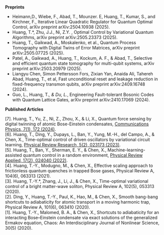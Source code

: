 <!-- ---
title: "Portfolio item number 1"
excerpt: "Short description of portfolio item number 1<br/><img src='/images/500x300.png'>"
collection: portfolio
---

This is an item in your portfolio. It can be have images or nice text. If you name the file .md, it will be parsed as markdown. If you name the file .html, it will be parsed as HTML.  -->

**Preprints**

- Heimann,D., Wiebe, F., Abad, T., Mounzer. E,  Huang, T., Kumar, S., and Kirchner, F., Iterative Linear Quadratic Regulator for Quantum Optimal Control, arXiv preprint arXiv:2504.10938 (2025).
- Huang, T.*, Zhu, J.J., Ni, Z.Y. , Optimal Control by Variational Quantum Algorithms, arXiv preprint arXiv:2505.23373 (2025).
- Huang, T., Gaikwad, A., Moskalenko, et al., Quantum Process Tomography with Digital Twins of Error Matrices, arXiv preprint arXiv:2505.07725 (2025).
- Patel, A., Gaikwad, A., Huang, T., Kockum, A. F., & Abad, T., Selective and efficient quantum state tomography for multi-qubit systems, arXiv preprint arXiv:2503.20979 (2025).
- Liangyu Chen, Simon Pettersson Fors, Zixian Yan, Anaida Ali, Tahereh Abad, Huang, T., et al, Fast unconditional reset and leakage reduction in fixed-frequency transmon qubits, arXiv preprint arXiv:2409.16748 (2024).
- Guo, L., Huang, T.*, & Du, L.*, Engineering Fault-tolerant Bosonic Codes with Quantum Lattice Gates, arXiv preprint arXiv:2410.17069 (2024).

**Published Articles**

[7]. Huang, T., Yu, Z., Ni, Z., Zhou, X., & Li, X., Quantum force sensing by digital twinning of atomic Bose-Einstein condensates, [Communications Physics, 7(1), 172 (2024)](https://www.nature.com/articles/s42005-024-01662-1).<br>
[6]. Huang, T., Ding, Y., Dupays, L., Ban, Y., Yung, M.-H., del Campo, A., & Chen, X., Time-optimal control of driven oscillators by variational circuit learning, [Physical Review Research, 5(2), 023173 (2023)](https://journals.aps.org/prresearch/abstract/10.1103/PhysRevResearch.5.023173).<br>
[5]. Huang, T., Ban, Y., Sherman, E. Y., & Chen, X., Machine-learning-assisted quantum control in a random environment, [Physical Review Applied, 17(2), 024040 (2022)](https://journals.aps.org/prapplied/abstract/10.1103/PhysRevApplied.17.024040).<br>
[4]. Huang, T.-Y., Modugno, M., & Chen, X., Effective scaling approach to frictionless quantum quenches in trapped Bose gases, Physical Review A, 104(6), 063313 (2021).<br>
[3]. Huang, T.-Y.*, Zhang, J., Li, J., & Chen, X., Time-optimal variational control of a bright matter-wave soliton, Physical Review A, 102(5), 053313 (2020).<br>
[2]. Ding, Y., Huang, T.-Y., Paul, K., Hao, M., & Chen, X., Smooth bang-bang shortcuts to adiabaticity for atomic transport in a moving harmonic trap, Physical Review A, 101(6), 063410 (2020).<br>
[1]. Huang, T.-Y., Malomed, B. A., & Chen, X., Shortcuts to adiabaticity for an interacting Bose–Einstein condensate via exact solutions of the generalized Ermakov equation, Chaos: An Interdisciplinary Journal of Nonlinear Science, 30(5) (2020).
